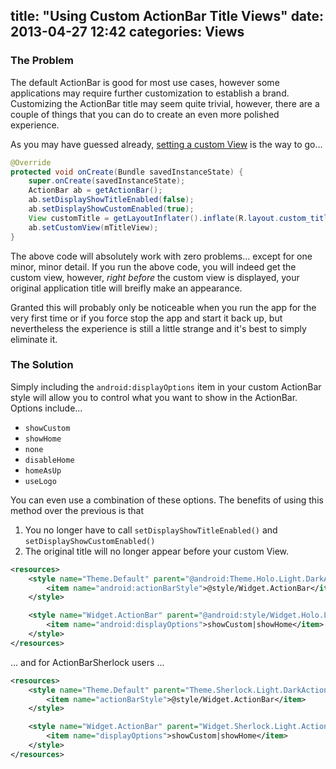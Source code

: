 title: "Using Custom ActionBar Title Views"
date: 2013-04-27 12:42
categories: Views
---
### The Problem
The default ActionBar is good for most use cases, however some applications may require further customization to establish a brand. Customizing the ActionBar title may seem quite trivial, however, there are a couple of things that you can do to create an even more polished experience.

As you may have guessed already, [setting a custom View][1] is the way to go...

```java
@Override
protected void onCreate(Bundle savedInstanceState) {
    super.onCreate(savedInstanceState);
    ActionBar ab = getActionBar();
    ab.setDisplayShowTitleEnabled(false);
    ab.setDisplayShowCustomEnabled(true);
    View customTitle = getLayoutInflater().inflate(R.layout.custom_title, null);
    ab.setCustomView(mTitleView);
}
```

The above code will absolutely work with zero problems... <!--more-->except for one minor, minor detail. If you run the above code, you will indeed get the custom view, however, *right before* the custom view is displayed, your original application title will breifly make an appearance.

Granted this will probably only be noticeable when you run the app for the very first time or if you force stop the app and start it back up, but nevertheless the experience is still a little strange and it's best to simply eliminate it.

### The Solution
Simply including the `android:displayOptions` item in your custom ActionBar style will allow you to control what you want to show in the ActionBar. Options include...

+ `showCustom`
+ `showHome`
+ `none`
+ `disableHome`
+ `homeAsUp`
+ `useLogo`

You can even use a combination of these options. The benefits of using this method over the previous is that

1. You no longer have to call `setDisplayShowTitleEnabled()` and `setDisplayShowCustomEnabled()`
2. The original title will no longer appear before your custom View.


```xml
<resources>
    <style name="Theme.Default" parent="@android:Theme.Holo.Light.DarkActionBar">
        <item name="android:actionBarStyle">@style/Widget.ActionBar</item>
    </style>

    <style name="Widget.ActionBar" parent="@android:style/Widget.Holo.Light.ActionBar.Solid.Inverse">
        <item name="android:displayOptions">showCustom|showHome</item>
    </style>
</resources>
```

... and for ActionBarSherlock users ...

```xml
<resources>
    <style name="Theme.Default" parent="Theme.Sherlock.Light.DarkActionBar">
        <item name="actionBarStyle">@style/Widget.ActionBar</item>
    </style>

    <style name="Widget.ActionBar" parent="Widget.Sherlock.Light.ActionBar.Solid.Inverse">
        <item name="displayOptions">showCustom|showHome</item>
    </style>
</resources>
```
[1]: http://developer.android.com/reference/android/app/ActionBar.html#setCustomView(android.view.View)

